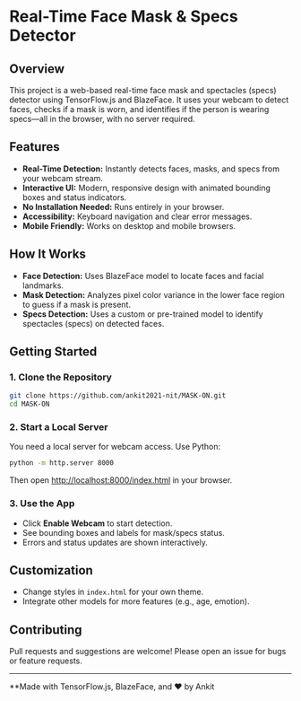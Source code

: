 # Real-Time Face Mask & Specs Detector

## Overview

This project is a web-based real-time face mask and spectacles (specs) detector using TensorFlow.js and BlazeFace. It uses your webcam to detect faces, checks if a mask is worn, and identifies if the person is wearing specs—all in the browser, with no server required.

## Features
- **Real-Time Detection:** Instantly detects faces, masks, and specs from your webcam stream.
- **Interactive UI:** Modern, responsive design with animated bounding boxes and status indicators.
- **No Installation Needed:** Runs entirely in your browser.
- **Accessibility:** Keyboard navigation and clear error messages.
- **Mobile Friendly:** Works on desktop and mobile browsers.

## How It Works
- **Face Detection:** Uses BlazeFace model to locate faces and facial landmarks.
- **Mask Detection:** Analyzes pixel color variance in the lower face region to guess if a mask is present.
- **Specs Detection:** Uses a custom or pre-trained model to identify spectacles (specs) on detected faces.

## Getting Started

### 1. Clone the Repository
```bash
git clone https://github.com/ankit2021-nit/MASK-ON.git
cd MASK-ON
```

### 2. Start a Local Server
You need a local server for webcam access. Use Python:
```bash
python -m http.server 8000
```
Then open [http://localhost:8000/index.html](http://localhost:8000/index.html) in your browser.

### 3. Use the App
- Click **Enable Webcam** to start detection.
- See bounding boxes and labels for mask/specs status.
- Errors and status updates are shown interactively.

## Customization
- Change styles in `index.html` for your own theme.
- Integrate other models for more features (e.g., age, emotion).

## Contributing
Pull requests and suggestions are welcome! Please open an issue for bugs or feature requests.

---
**Made with TensorFlow.js, BlazeFace, and ❤️ by Ankit
